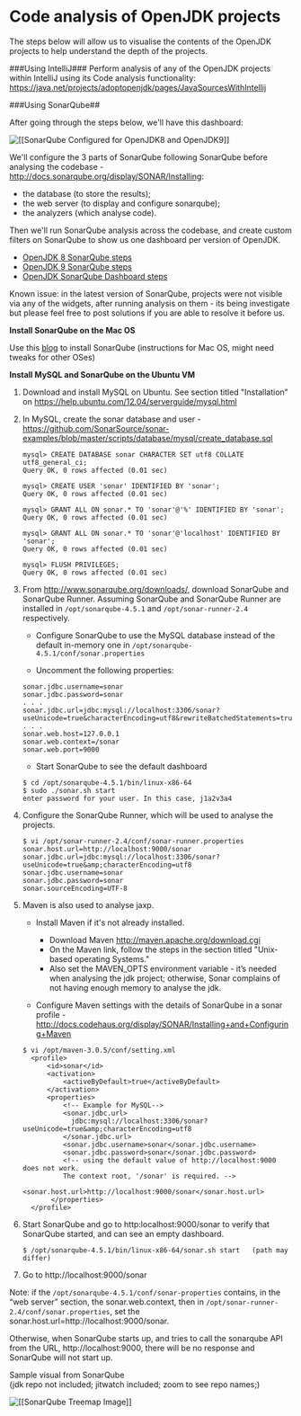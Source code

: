 # Code analysis of OpenJDK projects

The steps below will allow us to visualise the contents of the OpenJDK projects to help understand the depth of the projects.


###Using IntelliJ###
Perform analysis of any of the OpenJDK projects within IntelliJ using its Code analysis functionality:
https://java.net/projects/adoptopenjdk/pages/JavaSourcesWithIntellij


###Using SonarQube##

After going through the steps below, we'll have this dashboard:

![[[SonarQube Configured for OpenJDK8 and OpenJDK9]]](SonarQube-OpenJDK8-and-OpenJDK9.png)

We'll configure the 3 parts of SonarQube following SonarQube before analysing the codebase - http://docs.sonarqube.org/display/SONAR/Installing:
* the database (to store the results);
* the web server (to display and configure sonarqube);
* the analyzers (which analyse code).

Then we'll run SonarQube analysis across the codebase, and create custom filters on SonarQube to show us one dashboard per version of OpenJDK.
* [OpenJDK 8 SonarQube steps](openjdk8_sonarqube_steps.md)
* [OpenJDK 9 SonarQube steps](openjdk9_sonarqube_steps.md)
* [OpenJDK SonarQube Dashboard steps](openjdk_sonarqube_dashboard_steps.md)

Known issue: in the latest version of SonarQube, projects were not visible via any of the widgets, after running analysis on them - its being investigate but please feel free to post solutions if you are able to resolve it before us.

**Install SonarQube on the Mac OS**

Use this [blog](https://neomatrix369.wordpress.com/2013/09/16/installing-sonarqube-formely-sonar-on-mac-os-x-mountain-lion-10-8-4/) to install SonarQube (instructions for Mac OS, might need tweaks for other OSes)

**Install MySQL and SonarQube on the Ubuntu VM**
1. Download and install MySQL on Ubuntu. See section titled "Installation" on https://help.ubuntu.com/12.04/serverguide/mysql.html

2. In MySQL, create the sonar database and user - https://github.com/SonarSource/sonar-examples/blob/master/scripts/database/mysql/create_database.sql

    ```
    mysql> CREATE DATABASE sonar CHARACTER SET utf8 COLLATE utf8_general_ci;
    Query OK, 0 rows affected (0.01 sec)

    mysql> CREATE USER 'sonar' IDENTIFIED BY 'sonar';
    Query OK, 0 rows affected (0.01 sec)

    mysql> GRANT ALL ON sonar.* TO 'sonar'@'%' IDENTIFIED BY 'sonar';
    Query OK, 0 rows affected (0.01 sec)

    mysql> GRANT ALL ON sonar.* TO 'sonar'@'localhost' IDENTIFIED BY 'sonar';
    Query OK, 0 rows affected (0.01 sec)

    mysql> FLUSH PRIVILEGES;
    Query OK, 0 rows affected (0.01 sec)
    ```

3. From http://www.sonarqube.org/downloads/, download SonarQube and SonarQube Runner. Assuming SonarQube and SonarQube Runner are installed in ```/opt/sonarqube-4.5.1``` and ```/opt/sonar-runner-2.4``` respectively.
    * Configure SonarQube to use the MySQL database instead of the default in-memory one in ``` /opt/sonarqube-4.5.1/conf/sonar.properties ```

    * Uncomment the following properties:
    ```
    sonar.jdbc.username=sonar
    sonar.jdbc.password=sonar
    . . .
    sonar.jdbc.url=jdbc:mysql://localhost:3306/sonar?useUnicode=true&characterEncoding=utf8&rewriteBatchedStatements=true&useConfigs=maxPerformance
    . . .
    sonar.web.host=127.0.0.1
    sonar.web.context=/sonar
    sonar.web.port=9000
    ```
    * Start SonarQube to see the default dashboard
    ```
    $ cd /opt/sonarqube-4.5.1/bin/linux-x86-64
    $ sudo ./sonar.sh start
    enter password for your user. In this case, j1a2v3a4
    ```

4. Configure the SonarQube Runner, which will be used to analyse the projects.
    ```
    $ vi /opt/sonar-runner-2.4/conf/sonar-runner.properties
    sonar.host.url=http://localhost:9000/sonar
    sonar.jdbc.url=jdbc:mysql://localhost:3306/sonar?useUnicode=true&amp;characterEncoding=utf8
    sonar.jdbc.username=sonar
    sonar.jdbc.password=sonar
    sonar.sourceEncoding=UTF-8
    ```
5. Maven is also used to analyse jaxp.
    * Install Maven if it's not already installed.
        * Download Maven http://maven.apache.org/download.cgi
        * On the Maven link, follow the steps in the section titled "Unix-based operating Systems."
        * Also set the MAVEN_OPTS environment variable - it’s needed when analysing the jdk project; otherwise, Sonar complains of not having enough memory to analyse the jdk.

    * Configure Maven settings with the details of SonarQube in a sonar profile - http://docs.codehaus.org/display/SONAR/Installing+and+Configuring+Maven

    ```
    $ vi /opt/maven-3.0.5/conf/setting.xml
      <profile>
          <id>sonar</id>
          <activation>
              <activeByDefault>true</activeByDefault>
          </activation>
          <properties>
              <!-- Example for MySQL-->
              <sonar.jdbc.url>
                jdbc:mysql://localhost:3306/sonar?useUnicode=true&amp;characterEncoding=utf8
              </sonar.jdbc.url>
              <sonar.jdbc.username>sonar</sonar.jdbc.username>
              <sonar.jdbc.password>sonar</sonar.jdbc.password>
              <!-- using the default value of http://localhost:9000 does not work.
              The context root, '/sonar' is required. -->
              <sonar.host.url>http://localhost:9000/sonar</sonar.host.url>
           </properties>
      </profile>
    ```

6. Start SonarQube and go to http:localhost:9000/sonar to verify that SonarQube started, and can see an empty dashboard.

    ```
    $ /opt/sonarqube-4.5.1/bin/linux-x86-64/sonar.sh start   (path may differ)
    ```
7. Go to http://localhost:9000/sonar

Note: if the ```/opt/sonarqube-4.5.1/conf/sonar-properties``` contains, in the “web server” section, the sonar.web.context, then in ```/opt/sonar-runner-2.4/conf/sonar.properties```, set the sonar.host.url=http://localhost:9000/sonar.

Otherwise, when SonarQube starts up, and tries to call the sonarqube API from the URL, http://localhost:9000, there will be no response and SonarQube will not start up.

Sample visual from SonarQube<br/>
(jdk repo not included; jitwatch included; zoom to see repo names;)

![[[SonarQube Treemap Image]]](SonarQube-OpenJDK8-treemap.jpg)
